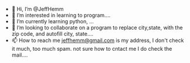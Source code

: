 - 👋 Hi, I’m @JeffHemm
- 👀 I’m interested in learning to program....
- 🌱 I’m currently learning python, ...
- 💞️ I’m looking to collaborate on a program to replace city,state, with the zip code, and autofill city, state....
- 📫 How to reach me jeffhemm@gmail.com is my address, I don't check it much, too much spam. not sure how to cntact me I do check the mail....

<!---
JeffHemm/JeffHemm is a ✨ special ✨ repository because its `README.md` (this file) appears on your GitHub profile.
You can click the Preview link to take a look at your changes.
--->
